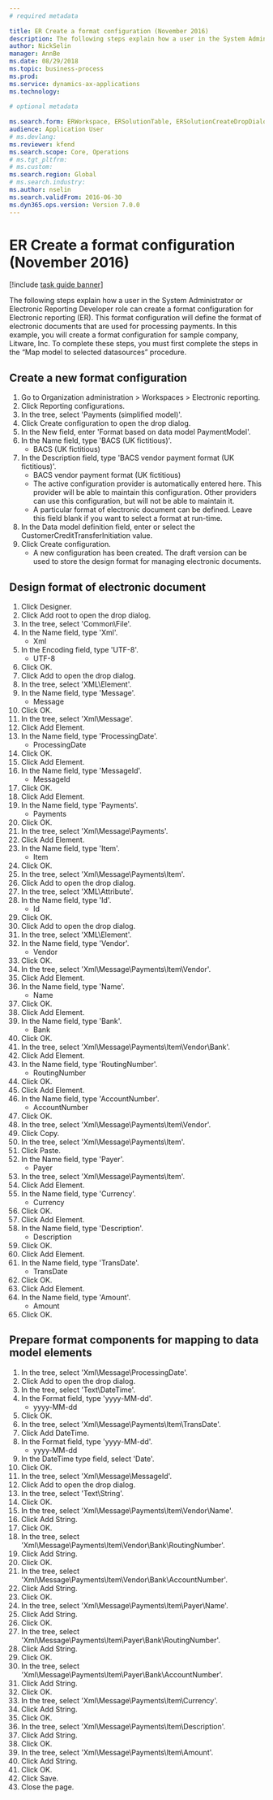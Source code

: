 ```yaml
--- 
# required metadata 
 
title: ER Create a format configuration (November 2016)
description: The following steps explain how a user in the System Administrator or Electronic Reporting Developer role can create a format configuration for Electronic reporting (ER). 
author: NickSelin
manager: AnnBe 
ms.date: 08/29/2018
ms.topic: business-process 
ms.prod:  
ms.service: dynamics-ax-applications 
ms.technology:  
 
# optional metadata 
 
ms.search.form: ERWorkspace, ERSolutionTable, ERSolutionCreateDropDialog, EROperationDesigner, ERComponentTypeDropDialog   
audience: Application User 
# ms.devlang:  
ms.reviewer: kfend
ms.search.scope: Core, Operations 
# ms.tgt_pltfrm:  
# ms.custom:  
ms.search.region: Global
# ms.search.industry: 
ms.author: nselin
ms.search.validFrom: 2016-06-30 
ms.dyn365.ops.version: Version 7.0.0 
---
```

# ER Create a format configuration (November 2016)

[!include [task guide banner](../../includes/task-guide-banner.md)]

The following steps explain how a user in the System Administrator or Electronic Reporting Developer role can create a format configuration for Electronic reporting (ER). This format configuration will define the format of electronic documents that are used for processing payments. In this example, you will create a format configuration for sample company, Litware, Inc. To complete these steps, you must first complete the steps in the “Map model to selected datasources” procedure.


## Create a new format configuration
1. Go to Organization administration > Workspaces > Electronic reporting.
2. Click Reporting configurations.
3. In the tree, select 'Payments (simplified model)'.
4. Click Create configuration to open the drop dialog.
5. In the New field, enter 'Format based on data model PaymentModel'.
6. In the Name field, type 'BACS (UK fictitious)'.
    * BACS (UK fictitious)  
7. In the Description field, type 'BACS vendor payment format (UK fictitious)'.
    * BACS vendor payment format (UK fictitious)  
    * The active configuration provider is automatically entered here. This provider will be able to maintain this configuration. Other providers can use this configuration, but will not be able to maintain it.  
    * A particular format of electronic document can be defined. Leave this field blank if you want to select a format at run-time.  
8. In the Data model definition field, enter or select the CustomerCreditTransferInitiation value.
9. Click Create configuration.
    * A new configuration has been created. The draft version can be used to store the design format for managing electronic documents.  

## Design format of electronic document
1. Click Designer.
2. Click Add root to open the drop dialog.
3. In the tree, select 'Common\File'.
4. In the Name field, type 'Xml'.
    * Xml  
5. In the Encoding field, type 'UTF-8'.
    * UTF-8  
6. Click OK.
7. Click Add to open the drop dialog.
8. In the tree, select 'XML\Element'.
9. In the Name field, type 'Message'.
    * Message  
10. Click OK.
11. In the tree, select 'Xml\Message'.
12. Click Add Element.
13. In the Name field, type 'ProcessingDate'.
    * ProcessingDate  
14. Click OK.
15. Click Add Element.
16. In the Name field, type 'MessageId'.
    * MessageId  
17. Click OK.
18. Click Add Element.
19. In the Name field, type 'Payments'.
    * Payments  
20. Click OK.
21. In the tree, select 'Xml\Message\Payments'.
22. Click Add Element.
23. In the Name field, type 'Item'.
    * Item  
24. Click OK.
25. In the tree, select 'Xml\Message\Payments\Item'.
26. Click Add to open the drop dialog.
27. In the tree, select 'XML\Attribute'.
28. In the Name field, type 'Id'.
    * Id  
29. Click OK.
30. Click Add to open the drop dialog.
31. In the tree, select 'XML\Element'.
32. In the Name field, type 'Vendor'.
    * Vendor  
33. Click OK.
34. In the tree, select 'Xml\Message\Payments\Item\Vendor'.
35. Click Add Element.
36. In the Name field, type 'Name'.
    * Name  
37. Click OK.
38. Click Add Element.
39. In the Name field, type 'Bank'.
    * Bank  
40. Click OK.
41. In the tree, select 'Xml\Message\Payments\Item\Vendor\Bank'.
42. Click Add Element.
43. In the Name field, type 'RoutingNumber'.
    * RoutingNumber  
44. Click OK.
45. Click Add Element.
46. In the Name field, type 'AccountNumber'.
    * AccountNumber  
47. Click OK.
48. In the tree, select 'Xml\Message\Payments\Item\Vendor'.
49. Click Copy.
50. In the tree, select 'Xml\Message\Payments\Item'.
51. Click Paste.
52. In the Name field, type 'Payer'.
    * Payer  
53. In the tree, select 'Xml\Message\Payments\Item'.
54. Click Add Element.
55. In the Name field, type 'Currency'.
    * Currency  
56. Click OK.
57. Click Add Element.
58. In the Name field, type 'Description'.
    * Description  
59. Click OK.
60. Click Add Element.
61. In the Name field, type 'TransDate'.
    * TransDate  
62. Click OK.
63. Click Add Element.
64. In the Name field, type 'Amount'.
    * Amount  
65. Click OK.

## Prepare format components for mapping to data model elements
1. In the tree, select 'Xml\Message\ProcessingDate'.
2. Click Add to open the drop dialog.
3. In the tree, select 'Text\DateTime'.
4. In the Format field, type 'yyyy-MM-dd'.
    * yyyy-MM-dd  
5. Click OK.
6. In the tree, select 'Xml\Message\Payments\Item\TransDate'.
7. Click Add DateTime.
8. In the Format field, type 'yyyy-MM-dd'.
    * yyyy-MM-dd  
9. In the DateTime type field, select 'Date'.
10. Click OK.
11. In the tree, select 'Xml\Message\MessageId'.
12. Click Add to open the drop dialog.
13. In the tree, select 'Text\String'.
14. Click OK.
15. In the tree, select 'Xml\Message\Payments\Item\Vendor\Name'.
16. Click Add String.
17. Click OK.
18. In the tree, select 'Xml\Message\Payments\Item\Vendor\Bank\RoutingNumber'.
19. Click Add String.
20. Click OK.
21. In the tree, select 'Xml\Message\Payments\Item\Vendor\Bank\AccountNumber'.
22. Click Add String.
23. Click OK.
24. In the tree, select 'Xml\Message\Payments\Item\Payer\Name'.
25. Click Add String.
26. Click OK.
27. In the tree, select 'Xml\Message\Payments\Item\Payer\Bank\RoutingNumber'.
28. Click Add String.
29. Click OK.
30. In the tree, select 'Xml\Message\Payments\Item\Payer\Bank\AccountNumber'.
31. Click Add String.
32. Click OK.
33. In the tree, select 'Xml\Message\Payments\Item\Currency'.
34. Click Add String.
35. Click OK.
36. In the tree, select 'Xml\Message\Payments\Item\Description'.
37. Click Add String.
38. Click OK.
39. In the tree, select 'Xml\Message\Payments\Item\Amount'.
40. Click Add String.
41. Click OK.
42. Click Save.
43. Close the page.

